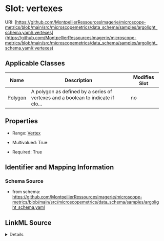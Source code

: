 # Slot: vertexes

URI: [https://github.com/MontpellierRessourcesImagerie/microscope-metrics/blob/main/src/microscopemetrics/data_schema/samples/argolight_schema.yaml/:vertexes](https://github.com/MontpellierRessourcesImagerie/microscope-metrics/blob/main/src/microscopemetrics/data_schema/samples/argolight_schema.yaml/:vertexes)



<!-- no inheritance hierarchy -->




## Applicable Classes

| Name | Description | Modifies Slot |
| --- | --- | --- |
[Polygon](Polygon.md) | A polygon as defined by a series of vertexes and a boolean to indicate if clo... |  no  |







## Properties

* Range: [Vertex](Vertex.md)

* Multivalued: True

* Required: True





## Identifier and Mapping Information







### Schema Source


* from schema: https://github.com/MontpellierRessourcesImagerie/microscope-metrics/blob/main/src/microscopemetrics/data_schema/samples/argolight_schema.yaml




## LinkML Source

<details>
```yaml
name: vertexes
from_schema: https://github.com/MontpellierRessourcesImagerie/microscope-metrics/blob/main/src/microscopemetrics/data_schema/samples/argolight_schema.yaml
rank: 1000
multivalued: true
alias: vertexes
owner: Polygon
domain_of:
- Polygon
range: Vertex
required: true
inlined: true
inlined_as_list: true

```
</details>